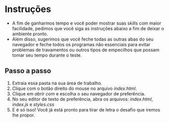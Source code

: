 # Instruções

- A fim de ganharmos tempo e você poder mostrar suas skills com maior facilidade, pedimos que você siga as instruções abaixo a fim de deixar o ambiente pronto.
- Além disso, sugerimos que você feche todas as outras abas do seu navegador e feche todos os programas não essenciais para evitar problemas de travamentos ou outros tipos de empecilhos
que possam tomar seu tempo durante o teste.


## Passo a passo

1. Extraia essa pasta na sua área de trabalho.
2. Clique com o botão direito do mouse no arquivo *index.html*.
3. Clique em *abrir com* e escolha o seu navegador de preferência.
4. No seu editor de texto de preferência, abra os arquivos: *index.html*, *index.js* e *styles.css*
6. E é só isso! Você já está pronto para tirar de letra o desafio que iremos lhe propor.
